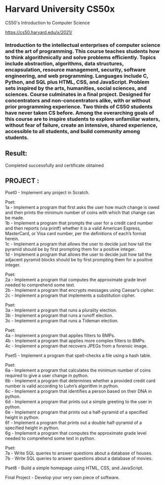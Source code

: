 # Harvard University CS50x
CS50's Introduction to Computer Science

https://cs50.harvard.edu/x/2021/



### Introduction to the intellectual enterprises of computer science and the art of programming. This course teaches students how to think algorithmically and solve problems efficiently. Topics include abstraction, algorithms, data structures, encapsulation, resource management, security, software engineering, and web programming. Languages include C, Python, and SQL plus HTML, CSS, and JavaScript. Problem sets inspired by the arts, humanities, social sciences, and sciences. Course culminates in a final project. Designed for concentrators and non-concentrators alike, with or without prior programming experience. Two thirds of CS50 students have never taken CS before. Among the overarching goals of this course are to inspire students to explore unfamiliar waters, without fear of failure, create an intensive, shared experience, accessible to all students, and build community among students.



 
## Result: 
Completed successfully and certificate obtained

## PROJECT :
Pset0 - Implement any project in Scratch.  

Pset:  
    1a - Implement a program that first asks the user how much change is owed and then prints the minimum number of coins with which that change can be made.  
    1b - Implement a program that prompts the user for a credit card number and then reports (via printf) whether it is a valid American Express, MasterCard, or Visa card number, per the definitions of each’s format herein.  
    1c - Implement a program that allows the user to decide just how tall the pyramid should be by first prompting them for a positive integer.  
    1d - Implement a program that allows the user to decide just how tall the adjacent pyramid blocks should be by first prompting them for a positive integer.  
    
Pset:  
    2a - Implement a program that computes the approximate grade level needed to comprehend some text.  
    2b - Implement a program that encrypts messages using Caesar’s cipher.  
    2c - Implement a program that implements a substitution cipher.  
    
Pset:  
    3a - Implement a program that runs a plurality election.  
    3b - Implement a program that runs a runoff election.  
    3c - Implement a program that runs a Tideman election.  
    
Pset:  
    4a - Implement a program that applies filters to BMPs.  
    4b - Implement a program that applies more complex filters to BMPs.  
    4c - Implement a program that recovers JPEGs from a forensic image.   
    
Pset5 - Implement a program that spell-checks a file using a hash table.  

Pset:  
    6a - Implement a program that calculates the minimum number of coins required to give a user change in python.  
    6b - Implement a program that determines whether a provided credit card number is valid according to Luhn’s algorithm in python.  
    6c - Implement a program that identifies a person based on their DNA in python.  
    6d - Implement a program that prints out a simple greeting to the user in python.  
    6e - Implement a program that prints out a half-pyramid of a specified height in python.  
    6f - Implement a program that prints out a double half-pyramid of a specified height in python.  
    6g - Implement a program that computes the approximate grade level needed to comprehend some text in python.  
    
Pset:  
    7a - Write SQL queries to answer questions about a database of houses.  
    7b - Write SQL queries to answer questions about a database of movies.  
    
Pset8 - Build a simple homepage using HTML, CSS, and JavaScript.  

Final Project - Develop your very own piece of software.  

